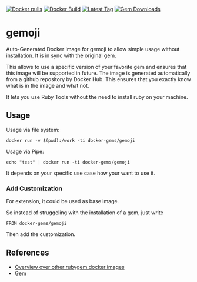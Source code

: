 [![Docker pulls](https://img.shields.io/docker/pulls/rubygem/gemoji.svg)](https://hub.docker.com/r/rubygem/gemoji/)
[![Docker Build](https://img.shields.io/docker/automated/rubygem/gemoji.svg)](https://hub.docker.com/r/rubygem/gemoji/)
[![Latest Tag](https://img.shields.io/github/tag/docker-rubygem/gemoji.svg)](https://hub.docker.com/r/rubygem/gemoji/)
[![Gem Downloads](https://img.shields.io/gem/dt/gemoji.svg)](https://rubygems.org/gems/gemoji/)
# gemoji

Auto-Generated Docker image for gemoji to allow simple usage without installation.
It is in sync with the original gem.

This allows to use a specific version of your favorite gem and ensures that this image will be supported in future.
The image is generated automatically from a github repository by Docker Hub.
This ensures that you exactly know what is in the image and what not.

It lets you use Ruby Tools without the need to install ruby on your machine.

## Usage

Usage via file system:

`docker run -v $(pwd):/work -ti docker-gems/gemoji`

Usage via Pipe:

`echo "test" | docker run -ti docker-gems/gemoji`

It depends on your specific use case how your want to use it.

### Add Customization

For extension, it could be used as base image.

So instead of struggeling with the installation of a gem, just write

`FROM docker-gems/gemoji`

Then add the customization.

## References

 - [Overview over other rubygem docker images](https://github.com/thinkbot/docker-rubygem)
 - [Gem](https://rubygems.org/gems/gemoji/)
